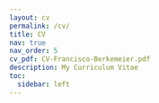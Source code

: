 ```yaml
---
layout: cv
permalink: /cv/
title: CV
nav: true
nav_order: 5
cv_pdf: CV-Francisco-Berkemeier.pdf
description: My Curriculum Vitae
toc:
  sidebar: left
---
```

